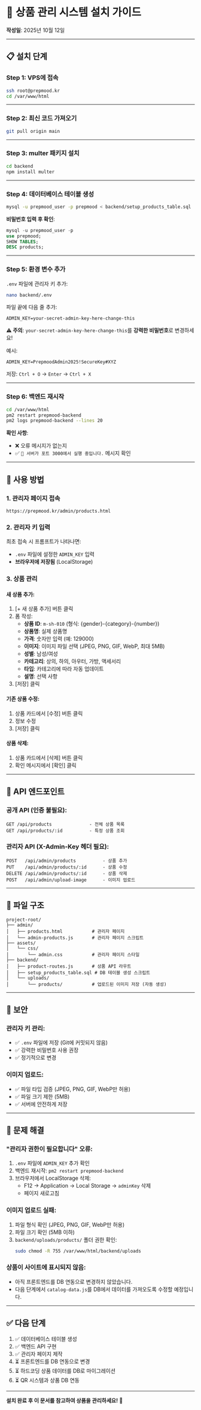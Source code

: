 # 🛒 상품 관리 시스템 설치 가이드

**작성일**: 2025년 10월 12일

---

## 📋 **설치 단계**

### **Step 1: VPS에 접속**

```bash
ssh root@prepmood.kr
cd /var/www/html
```

---

### **Step 2: 최신 코드 가져오기**

```bash
git pull origin main
```

---

### **Step 3: multer 패키지 설치**

```bash
cd backend
npm install multer
```

---

### **Step 4: 데이터베이스 테이블 생성**

```bash
mysql -u prepmood_user -p prepmood < backend/setup_products_table.sql
```

**비밀번호 입력 후 확인**:
```sql
mysql -u prepmood_user -p
use prepmood;
SHOW TABLES;
DESC products;
```

---

### **Step 5: 환경 변수 추가**

`.env` 파일에 관리자 키 추가:

```bash
nano backend/.env
```

파일 끝에 다음 줄 추가:
```
ADMIN_KEY=your-secret-admin-key-here-change-this
```

**⚠️ 주의**: `your-secret-admin-key-here-change-this`를 **강력한 비밀번호**로 변경하세요!

예시:
```
ADMIN_KEY=PrepmoodAdmin2025!SecureKey#XYZ
```

저장: `Ctrl + O` → `Enter` → `Ctrl + X`

---

### **Step 6: 백엔드 재시작**

```bash
cd /var/www/html
pm2 restart prepmood-backend
pm2 logs prepmood-backend --lines 20
```

**확인 사항**:
- ❌ 오류 메시지가 없는지
- ✅ `🚀 서버가 포트 3000에서 실행 중입니다.` 메시지 확인

---

## 🎨 **사용 방법**

### **1. 관리자 페이지 접속**

```
https://prepmood.kr/admin/products.html
```

### **2. 관리자 키 입력**

최초 접속 시 프롬프트가 나타나면:
- `.env` 파일에 설정한 `ADMIN_KEY` 입력
- **브라우저에 저장됨** (LocalStorage)

### **3. 상품 관리**

#### **새 상품 추가**:
1. [+ 새 상품 추가] 버튼 클릭
2. 폼 작성:
   - **상품 ID**: `m-sh-010` (형식: {gender}-{category}-{number})
   - **상품명**: 실제 상품명
   - **가격**: 숫자만 입력 (예: 129000)
   - **이미지**: 이미지 파일 선택 (JPEG, PNG, GIF, WebP, 최대 5MB)
   - **성별**: 남성/여성
   - **카테고리**: 상의, 하의, 아우터, 가방, 액세서리
   - **타입**: 카테고리에 따라 자동 업데이트
   - **설명**: 선택 사항
3. [저장] 클릭

#### **기존 상품 수정**:
1. 상품 카드에서 [수정] 버튼 클릭
2. 정보 수정
3. [저장] 클릭

#### **상품 삭제**:
1. 상품 카드에서 [삭제] 버튼 클릭
2. 확인 메시지에서 [확인] 클릭

---

## 🔗 **API 엔드포인트**

### **공개 API (인증 불필요)**:
```
GET /api/products              - 전체 상품 목록
GET /api/products/:id          - 특정 상품 조회
```

### **관리자 API (X-Admin-Key 헤더 필요)**:
```
POST   /api/admin/products          - 상품 추가
PUT    /api/admin/products/:id      - 상품 수정
DELETE /api/admin/products/:id      - 상품 삭제
POST   /api/admin/upload-image      - 이미지 업로드
```

---

## 📁 **파일 구조**

```
project-root/
├── admin/
│   ├── products.html           # 관리자 페이지
│   └── admin-products.js       # 관리자 페이지 스크립트
├── assets/
│   └── css/
│       └── admin.css           # 관리자 페이지 스타일
├── backend/
│   ├── product-routes.js       # 상품 API 라우트
│   ├── setup_products_table.sql # DB 테이블 생성 스크립트
│   └── uploads/
│       └── products/           # 업로드된 이미지 저장 (자동 생성)
```

---

## 🔐 **보안**

### **관리자 키 관리**:
- ✅ `.env` 파일에 저장 (Git에 커밋되지 않음)
- ✅ 강력한 비밀번호 사용 권장
- ✅ 정기적으로 변경

### **이미지 업로드**:
- ✅ 파일 타입 검증 (JPEG, PNG, GIF, WebP만 허용)
- ✅ 파일 크기 제한 (5MB)
- ✅ 서버에 안전하게 저장

---

## 🐛 **문제 해결**

### **"관리자 권한이 필요합니다" 오류**:
1. `.env` 파일에 `ADMIN_KEY` 추가 확인
2. 백엔드 재시작: `pm2 restart prepmood-backend`
3. 브라우저에서 LocalStorage 삭제:
   - F12 → Application → Local Storage → `adminKey` 삭제
   - 페이지 새로고침

### **이미지 업로드 실패**:
1. 파일 형식 확인 (JPEG, PNG, GIF, WebP만 허용)
2. 파일 크기 확인 (5MB 이하)
3. `backend/uploads/products/` 폴더 권한 확인:
   ```bash
   sudo chmod -R 755 /var/www/html/backend/uploads
   ```

### **상품이 사이트에 표시되지 않음**:
- 아직 프론트엔드를 DB 연동으로 변경하지 않았습니다.
- 다음 단계에서 `catalog-data.js`를 DB에서 데이터를 가져오도록 수정할 예정입니다.

---

## ✅ **다음 단계**

1. ✅ 데이터베이스 테이블 생성
2. ✅ 백엔드 API 구현
3. ✅ 관리자 페이지 제작
4. ⏳ 프론트엔드를 DB 연동으로 변경
5. ⏳ 하드코딩 상품 데이터를 DB로 마이그레이션
6. ⏳ QR 시스템과 상품 DB 연동

---

**설치 완료 후 이 문서를 참고하여 상품을 관리하세요!** 🎉

